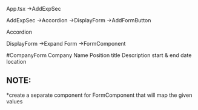 App.tsx
 ->AddExpSec

AddExpSec
 ->Accordion
 ->DisplayForm
 ->AddFormButton

Accordion

DisplayForm 
 ->Expand Form 
 ->FormComponent


#CompanyForm
  Company Name
  Position title
  Description
  start & end date
  location

## NOTE: 
*create a separate component for FormComponent that will
 map the given values 
